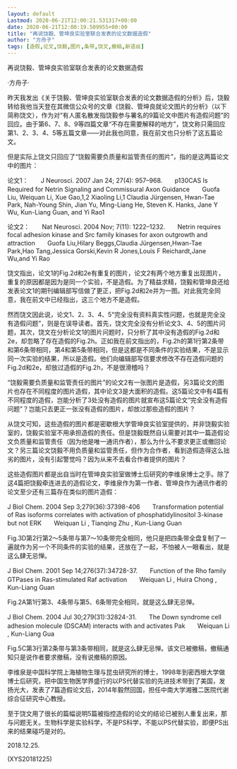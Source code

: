 ```yaml
---
layout: default
Lastmod: 2020-06-21T12:00:21.531317+00:00
date: 2020-06-21T12:00:19.509955+00:00
title: "再说饶毅、管坤良实验室联合发表的论文数据造假"
author: "方舟子"
tags: [造假,论文,饶毅,图片,条带,饶文,撤稿,新语丝]
---
```


再说饶毅、管坤良实验室联合发表的论文数据造假

·方舟子·

昨天我发出《关于饶毅、管坤良实验室联合发表的论文数据造假的分析》后，饶毅转给我他当天登在其微信公众号的文章《饶毅、管坤良就论文图片的分析》（以下简称饶文），作为对“有人匿名散发指饶毅参与署名的9篇论文中图片有造假问题”的回应。由于第6、7、8、9等四篇文章“不存在需要解释的地方”，饶文称只需回应第1、2、3、4、5等五篇文章——对此我也同意，我在前文也只分析了这五篇论文。

但是实际上饶文只回应了“饶毅需要负质量和监管责任的图片”，指的是这两篇论文中的图片：

论文1：　　J Neurosci. 2007 Jan 24; 27(4): 957–968.　　p130CAS Is Required for Netrin Signaling and Commissural Axon Guidance　　Guofa Liu, Weiquan Li, Xue Gao,1,2 Xiaoling Li,1 Claudia Jürgensen, Hwan-Tae Park, Nah-Young Shin, Jian Yu, Ming-Liang He, Steven K. Hanks, Jane Y Wu, Kun-Liang Guan, and Yi Rao1

论文2：　　Nat Neurosci. 2004 Nov; 7(11): 1222–1232.　　Netrin requires focal adhesion kinase and Src family kinases for axon outgrowth and attraction　　Guofa Liu,Hilary Beggs,Claudia Jürgensen,Hwan-Tae Park,Hao Tang,Jessica Gorski,Kevin R Jones,Louis F Reichardt,Jane Wu,and Yi Rao

饶文指出，论文1的Fig.2d和2e有重复的图片，论文2有两个地方重复出现图片，重复的原因都是因为是同一个实验，不是造假。为了精益求精，饶毅和管坤良还给发表论文1的期刊编辑部写信做了更正，把Fig.2d和2e并为一图。对此我完全同意，我在前文中已经指出，这三个地方不是造假。

然而饶文因此说，论文1、2、3、4、5“完全没有资料真实性问题，也就是完全没有造假问题”，则是在误导读者。首先，饶文完全没有分析论文3、4、5的图片问题，其次，饶文在分析论文1的图片问题时，只分析了其中没有造假的Fig.2d和2e，却忽略了存在造假的Fig.2h。正如我在前文指出的，Fig.2h的第1行第2条带和第6条带相同，第4和第5条带相同，但是这都是不同条件的实验结果，不是显示同一次实验的结果，所以是造假。他们向编辑部写信要求修改不存在造假问题的Fig.2d和2e，却放过造假的Fig.2h，不是很滑稽吗？

“饶毅需要负质量和监管责任的图片”的论文2有一张图片是造假，另3篇论文的图片也存在不同程度的图片造假，其中论文3是大面积的造假。这5篇论文中有4篇有不同程度的造假，岂能分析了3处没有造假的图片就宣布这5篇论文“完全没有造假问题”？岂能只去更正一张没有造假的图片，却放过那些造假的图片？

从饶文可知，这些造假的图片都是密歇根大学管坤良实验室提供的，并非饶毅实验室的，饶毅实验室不用承担造假的责任。但是饶毅既然自认需要对其中一篇造假论文负质量和监管责任（因为他是唯一通讯作者），那么为什么不要求更正或撤回论文？另三篇论文饶毅不用负质量和监管责任，但作为合作者，看到造假造得这么拙劣的图片，没有引起警觉吗？因为从来不去看合作者提供的图片？

这些造假图片都是出自当时在管坤良实验室做博士后研究的李维泉博士之手。除了这4篇把饶毅牵连进去的造假论文，李维泉作为第一作者、管坤良作为通讯作者的论文至少还有三篇存在类似的图片造假：

J Biol Chem. 2004 Sep 3;279(36):37398-406　　Transformation potential of Ras isoforms correlates with activation of phosphatidylinositol 3-kinase but not ERK　　Weiquan Li , Tianqing Zhu , Kun-Liang Guan

Fig.3D第2行第2～5条带与第7～10条带完全相同，他只是把四条带全盘复制了一遍就作为另一个不同条件的实验的结果，还放在了一起，不怕被人一眼看出，就是这么肆无忌惮。

J Biol Chem. 2001 Sep 14;276(37):34728-37.　　Function of the Rho family GTPases in Ras-stimulated Raf activation　　Weiquan Li , Huira Chong , Kun-Liang Guan

Fig.2A第1行第3、4条带与第5、6条带完全相同，就是这么肆无忌惮。

J Biol Chem. 2004 Jul 30;279(31):32824-31.　　The Down syndrome cell adhesion molecule (DSCAM) interacts with and activates Pak　　Weiquan Li , Kun-Liang Gua

Fig.5C第3行第2条带与第3条带相同，就是这么肆无忌惮。该文已被撤稿，撤稿通知只是说作者要求撤稿，没有说撤稿的原因。

李维泉是中国科学院上海植物生理与昆虫研究所的博士，1998年到密西根大学做博士后研究，把中国生物医学界盛行的以PS代替实验的先进技术带到了美国，发扬光大，发表了7篇造假论文后，2014年毅然回国，担任中南大学湘雅二医院代谢综合征研究中心教授。

至于饶文用了很长的篇幅说明5篇被指控造假的论文的结论已被别人重复出来，那与问题无关。生物科学是实验科学，不是PS科学，不能以PS代替实验，即便PS出来的结果碰巧是对的。

2018.12.25.

(XYS20181225)

